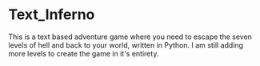 # Text_Inferno
This is a text based adventure game where you need to escape the seven levels of hell and back to your world, written in Python.
I am still adding more levels to create the game in it's entirety.
